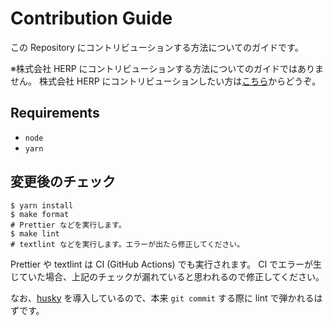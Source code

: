 # Contribution Guide

この Repository にコントリビューションする方法についてのガイドです。

※株式会社 HERP にコントリビューションする方法についてのガイドではありません。
株式会社 HERP にコントリビューションしたい方は[こちら](./docs/jobs.md)からどうぞ。

## Requirements

- `node`
- `yarn`

## 変更後のチェック

```console
$ yarn install
$ make format
# Prettier などを実行します。
$ make lint
# textlint などを実行します。エラーが出たら修正してください。
```

Prettier や textlint は CI (GitHub Actions) でも実行されます。
CI でエラーが生じていた場合、上記のチェックが漏れていると思われるので修正してください。

なお、[husky](https://typicode.github.io/husky) を導入しているので、本来 `git commit` する際に lint で弾かれるはずです。
